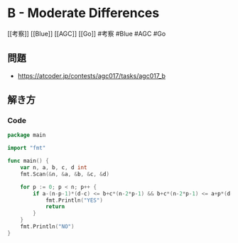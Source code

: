 # B - Moderate Differences
[[考察]] [[Blue]] [[AGC]] [[Go]]
#考察 #Blue #AGC #Go 

## 問題
- https://atcoder.jp/contests/agc017/tasks/agc017_b

## 解き方
### Code
```go
package main

import "fmt"

func main() {
	var n, a, b, c, d int
	fmt.Scan(&n, &a, &b, &c, &d)

	for p := 0; p < n; p++ {
		if a-(n-p-1)*(d-c) <= b+c*(n-2*p-1) && b+c*(n-2*p-1) <= a+p*(d-c) {
			fmt.Println("YES")
			return
		}
	}
	fmt.Println("NO")
}
```